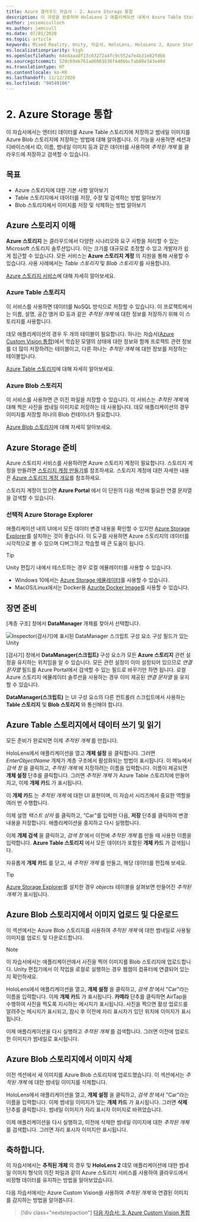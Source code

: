 ```yaml
---
title: Azure 클라우드 자습서 - 2. Azure Storage 통합
description: 이 과정을 완료하여 HoloLens 2 애플리케이션 내에서 Azure Table Storage 및 Azure Blob Storage를 구현하는 방법을 알아봅니다.
author: jessemcculloch
ms.author: jemccull
ms.date: 07/01/2020
ms.topic: article
keywords: Mixed Reality, Unity, 자습서, HoloLens, HoloLens 2, Azure Storage
ms.localizationpriority: high
ms.openlocfilehash: 64e4aaadf13c03272a4fc9c552a7e4b31e82fdbb
ms.sourcegitcommit: 520c69eb761ad6083b36f448bbcfab89e343e40d
ms.translationtype: HT
ms.contentlocale: ko-KR
ms.lasthandoff: 11/12/2020
ms.locfileid: "94549106"
---
```

# <a name="2-integrating-azure-storage"></a>2. Azure Storage 통합

이 자습서에서는 엔터티 데이터를 Azure Table 스토리지에 저장하고 썸네일 이미지를 Azure Blob 스토리지에 저장하는 방법에 대해 알아봅니다. 이 기능을 사용하면 세션과 디바이스에서 ID, 이름, 썸네일 이미지 등과 같은 데이터를 사용하여 *추적된 개체* 를 클라우드에 저장하고 검색할 수 있습니다.

## <a name="objectives"></a>목표

* Azure 스토리지에 대한 기본 사항 알아보기
* Table 스토리지에서 데이터를 저장, 수정 및 검색하는 방법 알아보기
* Blob 스토리지에서 이미지를 저장 및 삭제하는 방법 알아보기

## <a name="understanding-azure-storage"></a>Azure 스토리지 이해

**Azure 스토리지** 는 클라우드에서 다양한 시나리오와 요구 사항을 처리할 수 있는 Microsoft 스토리지 솔루션입니다. 이는 크기를 대규모로 조정할 수 있고 개발자가 쉽게 접근할 수 있습니다. 모든 서비스는 **Azure 스토리지 계정** 의 지원을 통해 사용할 수 있습니다. 사용 사례에서는 *Table 스토리지* 및 *Blob 스토리지* 를 사용합니다.

[Azure 스토리지 서비스](https://docs.microsoft.com/azure/storage/blobs/storage-blobs-overview)에 대해 자세히 알아보세요.

### <a name="azure-table-storage"></a>Azure Table 스토리지

이 서비스를 사용하면 데이터를 NoSQL 방식으로 저장할 수 있습니다. 이 프로젝트에서는 이름, 설명, 공간 앵커 ID 등과 같은 *추적된 개체* 에 대한 정보를 저장하기 위해 이 스토리지를 사용합니다.

데모 애플리케이션의 경우 두 개의 테이블이 필요합니다. 하나는 자습서([Azure Custom Vision 통합](mr-learning-azure-03.md))에서 학습된 모델의 상태에 대한 정보와 함께 프로젝트 관련 정보를 더 많이 저장하려는 테이블이고, 다른 하나는 *추적된 개체* 에 대한 정보를 저장하는 테이블입니다.

[Azure Table 스토리지](https://docs.microsoft.com/azure/storage/tables/table-storage-overview)에 대해 자세히 알아보세요.

### <a name="azure-blob-storage"></a>Azure Blob 스토리지

이 서비스를 사용하면 큰 이진 파일을 저장할 수 있습니다. 이 서비스는 *추적된 개체* 에 대해 찍은 사진을 썸네일 이미지로 저장하는 데 사용됩니다.
데모 애플리케이션의 경우 이미지를 저장할 하나의 Blob 컨테이너가 필요합니다.

[Azure Blob 스토리지](https://docs.microsoft.com/azure/storage/blobs/storage-blobs-introduction)에 대해 자세히 알아보세요.

## <a name="preparing-azure-storage"></a>Azure Storage 준비

Azure 스토리지 서비스를 사용하려면 Azure 스토리지 계정이 필요합니다. 스토리지 계정을 만들려면 [스토리지 계정 만들기](https://docs.microsoft.com/azure/storage/common/storage-account-create?tabs=azure-portal)를 참조하세요. 스토리지 계정에 대한 자세한 내용은 [Azure 스토리지 계정 개요](https://docs.microsoft.com/azure/storage/common/storage-account-overview)를 참조하세요.

스토리지 계정이 있으면 **Azure Portal** 에서 이 단원의 다음 섹션에 필요한 연결 문자열을 검색할 수 있습니다.

### <a name="optional-azure-storage-explorer"></a>선택적 Azure Storage Explorer

애플리케이션 내의 UI에서 모든 데이터 변경 내용을 확인할 수 있지만 [Azure Storage Explorer](https://azure.microsoft.com/features/storage-explorer/)를 설치하는 것이 좋습니다. 이 도구를 사용하면 Azure 스토리지의 데이터를 시각적으로 볼 수 있으며 디버그하고 학습할 때 큰 도움이 됩니다.

> [!TIP]
> Unity 편집기 내에서 테스트하는 경우 로컬 에뮬레이터를 사용할 수 있습니다.
> * Windows 10에서는 [Azure Storage 에뮬레이터](https://docs.microsoft.com/azure/storage/common/storage-use-emulator)를 사용할 수 있습니다.
> * MacOS/Linux에서는 Docker용 [Azurite Docker Image](https://hub.docker.com/_/microsoft-azure-storage-azurite)를 사용할 수 있습니다.

## <a name="preparing-the-scene"></a>장면 준비

[계층 구조] 창에서 **DataManager** 개체를 찾아서 선택합니다.

![Inspector(검사기)에 표시된 DataManager 스크립트 구성 요소 구성 필드가 있는 Unity](images/mr-learning-azure/tutorial2-section4-step1-1.png)

[검사기] 창에서 **DataManager(스크립트)** 구성 요소가 모든 **Azure 스토리지** 관련 설정을 유지하는 위치임을 알 수 있습니다. 모든 관련 설정이 이미 설정되어 있으므로 *연결 문자열* 필드를 Azure Portal에서 검색할 수 있는 필드로 바꾸기만 하면 됩니다. 로컬 Azure 스토리지 에뮬레이터 솔루션을 사용하는 경우 이미 제공된 *연결 문자열* 을 유지할 수 있습니다.

**DataManager(스크립트)** 는 UI 구성 요소의 다른 컨트롤러 스크립트에서 사용하는 **Table 스토리지** 및 **Blob 스토리지** 와 통신해야 합니다.

## <a name="writing-and-reading-data-from-azure-table-storage"></a>Azure Table 스토리지에서 데이터 쓰기 및 읽기

모든 준비가 완료되면 이제 *추적된 개체* 를 만듭니다.

HoloLens에서 애플리케이션을 열고 **개체 설정** 을 클릭합니다. 그러면 *EnterObjectName* 개체가 계층 구조에서 활성화되는 방법이 표시됩니다. 이 메뉴에서 *검색 창* 을 클릭하고, *추적된 개체* 에 지정하려는 이름을 입력합니다. 이름이 제공되면 **개체 설정** 단추를 클릭합니다. 그러면 *추적된 개체* 가 Azure Table 스토리지에 만들어지고, 이제 **개체 카드** 가 표시됩니다.

이 **개체 카드** 는 *추적된 개체* 에 대한 UI 표현이며, 이 자습서 시리즈에서 중요한 역할을 여러 번 수행합니다.

이제 설명 *텍스트 상자* 를 클릭하고, "Car"를 입력한 다음, **저장** 단추를 클릭하여 변경 내용을 저장합니다. 애플리케이션을 중지하고 다시 실행합니다.

이제 **개체 검색** 을 클릭하고, *검색 창* 에서 이전에 *추적된 개체* 를 만들 때 사용한 이름을 입력합니다. **Azure Table 스토리지** 에서 모든 데이터가 포함된 **개체 카드** 가 검색됩니다.

자유롭게 **개체 카드** 를 닫고, 새 *추적된 개체* 를 만들고, 해당 데이터를 편집해 보세요.

> [!TIP]
> [Azure Storage Explorer](https://azure.microsoft.com/features/storage-explorer/)를 설치한 경우 *objects* 테이블을 살펴보면 만들어진 *추적된 개체* 가 표시됩니다.

## <a name="uploading-and-download-image-from-azure-blob-storage"></a>Azure Blob 스토리지에서 이미지 업로드 및 다운로드

이 섹션에서는 Azure Blob 스토리지를 사용하여 *추적된 개체* 에 대한 썸네일로 사용될 이미지를 업로드 및 다운로드합니다.

> [!NOTE]
> 이 자습서에서는 애플리케이션에서 사진을 찍어 이미지를 Blob 스토리지에 업로드합니다. Unity 편집기에서 이 작업을 로컬로 실행하는 경우 웹캠이 컴퓨터에 연결되어 있는지 확인하세요.

HoloLens에서 애플리케이션을 열고, **개체 설정** 을 클릭하고, *검색 창* 에서 "Car"라는 이름을 입력합니다. 이제 **개체 카드** 가 표시됩니다. **카메라** 단추를 클릭하면 AirTap을 수행하여 사진을 찍도록 지시하는 메시지가 표시됩니다. 사진을 찍으면 활성 업로드를 알려주는 메시지가 표시되고, 잠시 후 이전에 자리 표시자가 있던 위치에 이미지가 표시됩니다.

이제 애플리케이션을 다시 실행하고 *추적된 개체* 를 검색합니다. 그러면 이전에 업로드한 이미지가 썸네일로 표시됩니다.

## <a name="deleting-image-from-azure-blob-storage"></a>Azure Blob 스토리지에서 이미지 삭제

이전 섹션에서 새 이미지를 Azure Blob 스토리지에 업로드했습니다. 이 섹션에서는 *추적된 개체* 에 대한 썸네일 이미지를 삭제합니다.

HoloLens에서 애플리케이션을 열고, **개체 설정** 을 클릭하고, *검색 창* 에서 "Car"라는 이름을 입력합니다. 이제 썸네일 이미지가 있는 **개체 카드** 가 표시됩니다. 그러면 **삭제** 단추를 클릭합니다. 썸네일 이미지가 자리 표시자 이미지로 바뀌었습니다.

이제 애플리케이션을 다시 실행하고, 이전에 삭제한 썸네일 이미지에 대한 *추적된 개체* 를 검색합니다. 그러면 자리 표시자 이미지만 표시됩니다.

## <a name="congratulations"></a>축하합니다.

이 자습서에서는 **추적된 개체** 의 경우 및 **HoloLens 2** 데모 애플리케이션에 대한 썸네일 이미지 형식의 이진 파일과 같이 Azure 스토리지 서비스를 사용하여 클라우드에서 비정형 데이터를 유지하는 방법을 알아보았습니다.

다음 자습서에서는 Azure Custom Vision을 사용하여 *추적된 개체* 와 연결된 이미지를 감지하는 방법을 알아봅니다.

> [!div class="nextstepaction"]
> [다음 자습서: 3. Azure Custom Vision 통합](mr-learning-azure-03.md)
